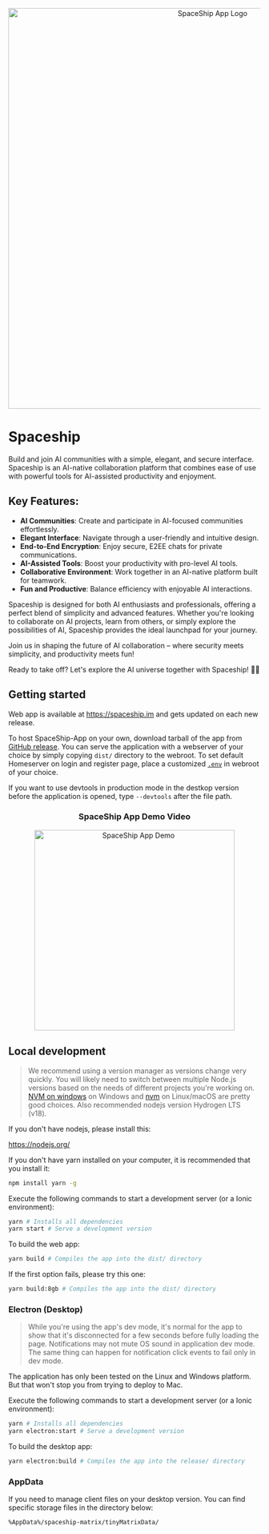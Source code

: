 <p align="center">
  <img src="https://github.com/pixxels-team/Pixxels-App/blob/dev/public/img/homepage-slider/c1.gif?raw=true" alt="SpaceShip App Logo" width="800">
</p>

# Spaceship

Build and join AI communities with a simple, elegant, and secure interface. Spaceship is an AI-native collaboration platform that combines ease of use with powerful tools for AI-assisted productivity and enjoyment.

## Key Features:

- **AI Communities**: Create and participate in AI-focused communities effortlessly.
- **Elegant Interface**: Navigate through a user-friendly and intuitive design.
- **End-to-End Encryption**: Enjoy secure, E2EE chats for private communications.
- **AI-Assisted Tools**: Boost your productivity with pro-level AI tools.
- **Collaborative Environment**: Work together in an AI-native platform built for teamwork.
- **Fun and Productive**: Balance efficiency with enjoyable AI interactions.

Spaceship is designed for both AI enthusiasts and professionals, offering a perfect blend of simplicity and advanced features. Whether you're looking to collaborate on AI projects, learn from others, or simply explore the possibilities of AI, Spaceship provides the ideal launchpad for your journey.

Join us in shaping the future of AI collaboration – where security meets simplicity, and productivity meets fun!

Ready to take off? Let's explore the AI universe together with Spaceship! 🚀✨


## Getting started
Web app is available at https://spaceship.im and gets updated on each new release.

To host SpaceShip-App on your own, download tarball of the app from [GitHub release](https://github.com/pixxels-team/Pixxels-App/releases/latest).
You can serve the application with a webserver of your choice by simply copying `dist/` directory to the webroot. 
To set default Homeserver on login and register page, place a customized [`.env`](.env) in webroot of your choice.

If you want to use devtools in production mode in the destkop version before the application is opened, type `--devtools` after the file path.

<h3 align="center">SpaceShip App Demo Video</h3>

<p align="center">
  <a href="https://www.youtube.com/watch?v=bva3bA2iDBE">
    <img src="https://img.youtube.com/vi/bva3bA2iDBE/0.jpg" alt="SpaceShip App Demo" width="400">
  </a>
</p>

## Local development
> We recommend using a version manager as versions change very quickly. You will likely need to switch 
between multiple Node.js versions based on the needs of different projects you're working on. [NVM on windows](https://github.com/coreybutler/nvm-windows#installation--upgrades) on Windows and [nvm](https://github.com/nvm-sh/nvm) on Linux/macOS are pretty good choices. Also recommended nodejs version Hydrogen LTS (v18).

If you don't have nodejs, please install this:

https://nodejs.org/

If you don't have yarn installed on your computer, it is recommended that you install it:
```sh
npm install yarn -g
```

Execute the following commands to start a development server (or a Ionic environment):
```sh
yarn # Installs all dependencies
yarn start # Serve a development version
```

To build the web app:
```sh
yarn build # Compiles the app into the dist/ directory
```

If the first option fails, please try this one:
```sh
yarn build:8gb # Compiles the app into the dist/ directory
```

### Electron (Desktop)
> While you're using the app's dev mode, it's normal for the app to show that it's disconnected for a few seconds before fully loading the page. Notifications may not mute OS sound in application dev mode. The same thing can happen for notification click events to fail only in dev mode.

The application has only been tested on the Linux and Windows platform. But that won't stop you from trying to deploy to Mac.

Execute the following commands to start a development server (or a Ionic environment):
```sh
yarn # Installs all dependencies
yarn electron:start # Serve a development version
```

To build the desktop app:
```sh
yarn electron:build # Compiles the app into the release/ directory
```

### AppData

If you need to manage client files on your desktop version. You can find specific storage files in the directory below:

    %AppData%/spaceship-matrix/tinyMatrixData/



